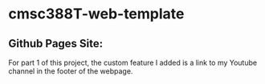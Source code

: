 # cmsc388T-web-template
## Github Pages Site:
For part 1 of this project, the custom feature I added is a link to my Youtube channel in the footer of the webpage.